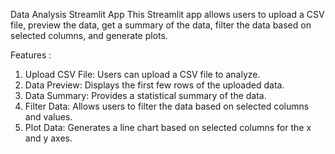 Data Analysis Streamlit App
This Streamlit app allows users to upload a CSV file, preview the data, get a summary of the data, filter the data based on selected columns, and generate plots.

Features :
  1. Upload CSV File: Users can upload a CSV file to analyze.
  2. Data Preview: Displays the first few rows of the uploaded data.
  3. Data Summary: Provides a statistical summary of the data.
  4. Filter Data: Allows users to filter the data based on selected columns and values.
  5. Plot Data: Generates a line chart based on selected columns for the x and y axes.
